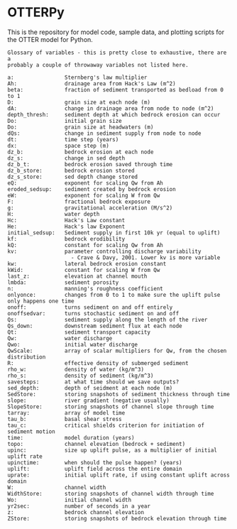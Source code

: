 # OTTERPy
This is the repository for model code, sample data, and plotting scripts for the OTTER model for Python. 
    
    Glossary of variables - this is pretty close to exhaustive, there are a
    probably a couple of throwaway variables not listed here.
    
    a:                Sternberg's law multiplier
    Ah:               drainage area from Hack's Law (m^2)
    beta:             fraction of sediment transported as bedload from 0 to 1
    D:                grain size at each node (m)
    dA:               change in drainage area from node to node (m^2)
    depth_thresh:     sediment depth at which bedrock erosion can occur
    Do:               initial grain size
    Do:               grain size at headwaters (m)
    dQs:              change in sediment supply from node to node
    dt:               time step (years)
    dx:               space step (m)
    dz_b:             bedrock erosion at each node
    dz_s:             change in sed depth
    dz_b_t:           bedrock erosion saved through time
    dz_b_store:       bedrock erosion stored
    dz_s_store:       sed depth change stored
    eQ:               exponent for scaling Qw from Ah
    eroded_sedsup:    sediment created by bedrock erosion
    eW:               exponent for scaling W from Qw
    F:                fractional bedrock exposure
    g:                gravitational acceleration (M/s^2)
    H:                water depth
    Hc:               Hack's Law constant
    He:               Hack's law Exponent
    initial_sedsup:   Sediment supply in first 10k yr (equal to uplift)
    kf:               bedrock erodibility
    kQ:               constant for scaling Qw from Ah
    kv:               parameter controlling discharge variability
                        - Crave & Davy, 2001. Lower kv is more variable
    kw:               lateral bedrock erosion constant
    kWid:             constant for scaling W from Qw
    last_z:           elevation at channel mouth
    lmbda:            sediment porosity
    n:                manning's roughness coefficient
    onlyonce:         changes from 0 to 1 to make sure the uplift pulse only happens one time
    onoff:            turns sediment on and off entirely
    onoffsedvar:      turns stochastic sediment on and off
    Qs:               sediment supply along the length of the river
    Qs_down:          downstream sediment flux at each node
    Qt:               sediment transport capacity
    Qw:               water discharge
    Qwo:              initial water discharge
    QwScale:          array of scalar multipliers for Qw, from the chosen distribution
    R:                effective density of submerged sediment
    rho_w:            density of water (kg/m^3)
    rho_s:            density of sediment (kg/m^3)
    savesteps:        at what time should we save outputs?
    sed_depth:        depth of seidment at each node (m)
    SedStore:         storing snapshots of sediment thickness through time
    slope:            river gradient (negative usually)
    SlopeStore:       storing snapshots of channel slope through time
    tarray:           array of model time
    tau_b:            basal shear stress
    tau_c:            critical shields criterion for initiation of sediment motion
    time:             model duration (years)
    topo:             channel elevation (bedrock + sediment)
    upinc:            size up uplift pulse, as a multiplier of initial uplift rate
    upinctime:        when should the pulse happen? (years)
    uplift:           uplift field across the entire domain
    uprate:           initial uplift rate, if using constant uplift across domain
    W:                channel width
    WidthStore:       storing snapshots of channel width through time
    Wo:               initial channel width
    yr2sec:           number of seconds in a year
    z:                bedrock channel elevation
    ZStore:           storing snapshots of bedrock elevation through time
